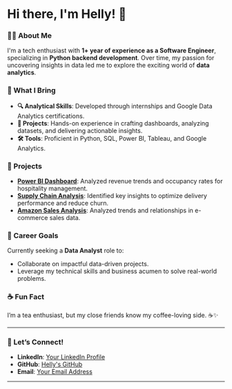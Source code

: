 # Hi there, I'm Helly! 👋

### 👩‍💻 About Me
I'm a tech enthusiast with **1+ year of experience as a Software Engineer**, specializing in **Python backend development**. Over time, my passion for uncovering insights in data led me to explore the exciting world of **data analytics**.

### 🌟 What I Bring
- **🔍 Analytical Skills**: Developed through internships and Google Data Analytics certifications.
- **🚀 Projects**: Hands-on experience in crafting dashboards, analyzing datasets, and delivering actionable insights.
- **🛠️ Tools**: Proficient in Python, SQL, Power BI, Tableau, and Google Analytics.

### 📂 Projects
- **[Power BI Dashboard](https://github.com/helly22/power-bi-project)**: Analyzed revenue trends and occupancy rates for hospitality management.
- **[Supply Chain Analysis](https://github.com/helly22/supply-chain-analysis)**: Identified key insights to optimize delivery performance and reduce churn.
- **[Amazon Sales Analysis](https://github.com/helly22/amazon-sales-analysis)**: Analyzed trends and relationships in e-commerce sales data.

### 🎯 Career Goals
Currently seeking a **Data Analyst** role to:
- Collaborate on impactful data-driven projects.
- Leverage my technical skills and business acumen to solve real-world problems.

### ☕ Fun Fact
I’m a tea enthusiast, but my close friends know my coffee-loving side. ☕✨

---

### 🤝 Let’s Connect!
- **LinkedIn**: [Your LinkedIn Profile](#)
- **GitHub**: [Helly's GitHub](https://github.com/helly22)
- **Email**: [Your Email Address](#)

---

